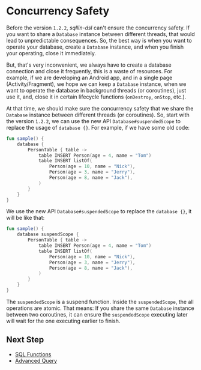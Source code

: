 # Concurrency Safety

Before the version `1.2.2`, _sqllin-dsl_ can't ensure the concurrency safety. If
you want to share a `Database` instance between different threads, that would lead to
unpredictable consequences. So, the best way is when you want to operate your
database, create a `Database` instance, and when you finish your operating, close it immediately.

But, that's very inconvenient, we always have to create a database connection and
close it frequently, this is a waste of resources. For example, if we are developing
an Android app, and in a single page (Activity/Fragment), we hope we can keep a
`Database` instance, when we want to operate the database in background threads (or
coroutines), just use it, and, close it in certain lifecycle
functions (`onDestroy`, `onStop`, etc.).

At that time, we should make sure the concurrency safety that we share the `Database`
instance between different threads (or coroutines). So, start with the version `1.2.2`, we can
use the new API `Database#suspendedScope` to replace the usage of `database {}`. For
example, if we have some old code:

```kotlin
fun sample() {
    database {
        PersonTable { table ->
            table INSERT Person(age = 4, name = "Tom")
            table INSERT listOf(
                Person(age = 10, name = "Nick"),
                Person(age = 3, name = "Jerry"),
                Person(age = 8, name = "Jack"),
            )
        }
    }
}
```
We use the new API `Database#suspendedScope` to replace the `database {}`, it will be like that:

```kotlin
fun sample() {
    database suspendScope {
        PersonTable { table ->
            table INSERT Person(age = 4, name = "Tom")
            table INSERT listOf(
                Person(age = 10, name = "Nick"),
                Person(age = 3, name = "Jerry"),
                Person(age = 8, name = "Jack"),
            )
        }
    }
}
```

The `suspendedScope` is a suspend function. Inside the `suspendedScope`, the all operations are
atomic. That means: If you share the same `Database` instance between two coroutines, it can ensure the
`suspendedScope` executing later will wait for the one executing earlier to finish.

## Next Step

- [SQL Functions](sql-functions.md)
- [Advanced Query](advanced-query.md)